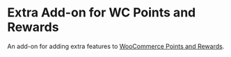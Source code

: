 # Extra Add-on for WC Points and Rewards
An add-on for adding extra features to [WooCommerce Points and Rewards](https://woocommerce.com/products/woocommerce-points-and-rewards/).
